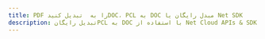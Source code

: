---title: PDF را به  تبدیل کنیدDOC، PCL به DOC مبدل رایگان یا Net SDKdescription: تبدیل رایگانPCL به DOC با استفاده از Net Cloud APIs & SDK همچنین اسناد PDF را در Cloud ایجاد، ویرایش و رندر کنید.---